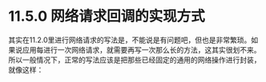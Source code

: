 # 11.5.0 网络请求回调的实现方式

其实在11.2.0里进行网络请求的写法是，不能说是有问题吧，但也是非常繁琐。如果说应用每进行一次网络请求，就需要再写一次那么长的方法，这其实很划不来。所以一般情况下，正常的写法应该是把那些已经固定的通用的网络操作进行封装，就像这样：
